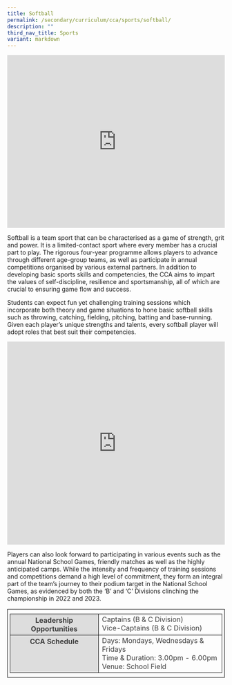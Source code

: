 ```yaml
---
title: Softball
permalink: /secondary/curriculum/cca/sports/softball/
description: ""
third_nav_title: Sports
variant: markdown
---
```

<div style="width:100%; height:400px">
  <iframe class="ive_eobj_center" allowfullscreen="" frameborder="0" src="https://www.youtube.com/embed/Y9WNu6dTPEA" height="100%" width="100%">
  </iframe>
</div>

Softball is a team sport that can be characterised as a game of strength, grit and power. It is a limited-contact sport where every member has a crucial part to play. The rigorous four-year programme allows players to advance through different age-group teams, as well as participate in annual competitions organised by various external partners. In addition to developing basic sports skills and competencies, the CCA aims to impart the values of self-discipline, resilience and sportsmanship, all of which are crucial to ensuring game flow and success.

Students can expect fun yet challenging training sessions which incorporate both theory and game situations to hone basic softball skills such as throwing, catching, fielding, pitching, batting and base-running. Given each player’s unique strengths and talents, every softball player will adopt roles that best suit their competencies.

<div style="width:100%; height:470px">
	<iframe src="https://docs.google.com/presentation/d/e/2PACX-1vT814UMxNqQ_xa3f4HOqxW-at7-fi35FMRTirXJSz0FbJ9pG01STEQ5gIjiZzwrrTwaZi1-Q-vwJa9N/embed?start=false&amp;loop=false&amp;delayms=3000" frameborder="0" width="100%" height="100%" allowfullscreen="true"></iframe>
	
</div>

Players can also look forward to participating in various events such as the annual National School Games, friendly matches as well as the highly anticipated camps. While the intensity and frequency of training sessions and competitions demand a high level of commitment, they form an integral part of the team’s journey to their podium target in the National School Games, as evidenced by both the ‘B’ and ‘C’ Divisions clinching the championship in 2022 and 2023.

<style type="text/css">
.tg {
    border-color: black;
    border-style: solid;
    border-width: 1px;
    color: #3D3D3D;
    padding: 10px 5px;
}
.tg td {
    overflow: hidden;
    word-break: normal;
}
.tg th {
    background-color: #DDD;
    border-color: black;
    border-style: solid;
    border-width: 1px;
    color: #3D3D3D;
    font-weight: bold;
}
.tg .tr-norm {
    border-color: black;
    border-style: solid;
    border-width: 1px;
    vertical-align: top;
}
.tg .tr-header {
    border-color: black;
    border-style: solid;
    border-width: 1px;
    color: #3D3D3D;
    font-weight: bold;
    vertical-align: top
}
</style>

<table class="tg">
  <thead>
    <tr>
      <th class="tr-header">Leadership Opportunities</th>
      <td class="tr-norm">Captains (B &amp; C Division)<br>
    Vice-Captains (B &amp; C Division)
			</td>
		</tr>
  </thead>
  <tbody>
    <tr>
      <th class="tr-header">CCA Schedule</th>
      <td class="tr-norm">Days: Mondays, Wednesdays &amp; Fridays<br>
        Time &amp; Duration: 3.00pm - 6.00pm<br>
    Venue: School Field
			</td>
		</tr>
  </tbody>
</table>